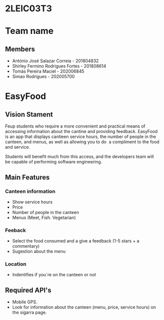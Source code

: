 # 2LEIC03T3

# Team name

## Members
- António José Salazar Correia - 201804832
- Shirley Fermino Rodrigues Fortes - 201808614
- Tomás Pereira Maciel - 202006845
- Simao Rodrigues - 202005700


# EasyFood

## Vision Stament
Feup students who require a more convenient and practical means of accessing information about the cantine and providing feedback.
EasyFood is an app that displays cantieen service hours, the number of people in the canteen, and menus, as well as allowing you to do  a compliment to the food and service.

Students will benefit much from this access, and the developers team will be capable of performing software engineering.

## Main Features
### Canteen information 
- Show service hours
- Price
- Number of people in the canteen
- Menus (Meet, Fish. Vegetarian) 

### Feeback
- Select the food consumed and a give a feedback (1-5 stars + a commentary)
- Sugestion about the menu

### Location
- Indentifies if you´re on the canteen or not

## Required API's
- Mobile GPS.
- Look for information about the canteen (menu, price, service hours) on the sigarra page.
